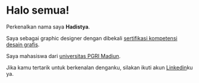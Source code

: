 # Halo semua! 

Perkenalkan nama saya **Hadistya**.<br>

Saya sebagai graphic designer dengan dibekali [sertifikasi kompetensi desain grafis](https://drive.google.com/file/d/1UVQTTMigtyE6IaVcLwMiCklWRc6cfxpd/view?usp=sharing).<br>

Saya mahasiswa dari [universitas PGRI Madiun](https://unipma.ac.id/).<br>

Jika kamu tertarik untuk berkenalan denganku, silakan ikuti akun [Linkedin](www.linkedin.com/in/hadistya)ku ya.
